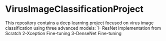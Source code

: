 # VirusImageClassificationProject
This repository contains a deep learning project focused on virus image classification using three advanced models: 1- ResNet Implementation from Scratch 2-Xception Fine-tuning 3-DenseNet Fine-tuning
